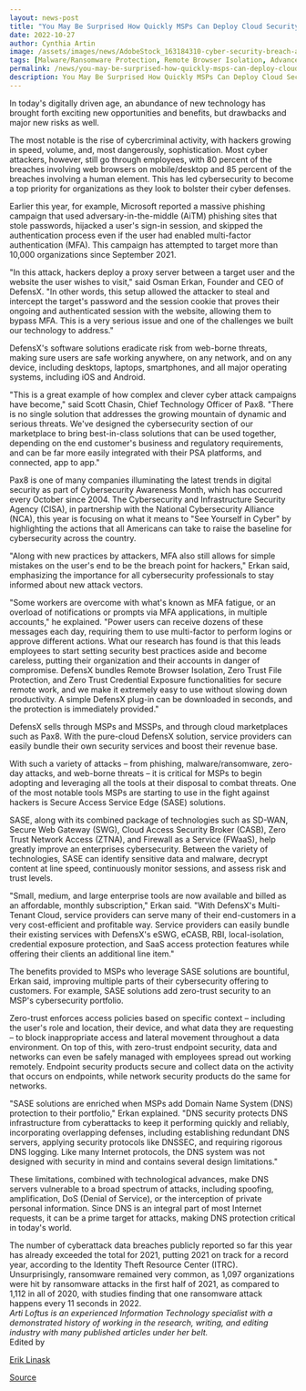 ```yaml
---
layout: news-post
title: "You May Be Surprised How Quickly MSPs Can Deploy Cloud Security for Every Endpoint"
date: 2022-10-27
author: Cynthia Artin
image: /assets/images/news/AdobeStock_163184310-cyber-security-breach-attack-threat-ransomware-1200x630.webp
tags: [Malware/Ransomware Protection, Remote Browser Isolation, Advanced URL Protection, File Isolation, SaaS Access Protection]
permalink: /news/you-may-be-surprised-how-quickly-msps-can-deploy-cloud-security-for-every-endpoint/
description: You May Be Surprised How Quickly MSPs Can Deploy Cloud Security for Every Endpoint
---
```



 
 
<p>In today's digitally driven age, an abundance of new technology has brought forth exciting new opportunities and benefits, but drawbacks and major new risks as well.</p>
<p>The most notable is the rise of cybercriminal activity, with hackers growing in speed, volume, and, most dangerously, sophistication. Most cyber attackers, however, still go through employees, with 80 percent of the breaches involving web browsers on mobile/desktop and 85 percent of the breaches involving a human element. This has led cybersecurity to become a top priority for organizations as they look to bolster their cyber defenses.</p>
<p>Earlier this year, for example, Microsoft reported a massive phishing campaign that used adversary-in-the-middle (AiTM) phishing sites that stole passwords, hijacked a user's sign-in session, and skipped the authentication process even if the user had enabled multi-factor authentication (MFA). This campaign has attempted to target more than 10,000 organizations since September 2021.</p>
<p>"In this attack, hackers deploy a proxy server between a target user and the website the user wishes to visit," said Osman Erkan, Founder and CEO of DefensX. "In other words, this setup allowed the attacker to steal and intercept the target's password and the session cookie that proves their ongoing and authenticated session with the website, allowing them to bypass MFA. This is a very serious issue and one of the challenges we built our technology to address."</p>
<p>DefensX's software solutions eradicate risk from web-borne threats, making sure users are safe working anywhere, on any network, and on any device, including desktops, laptops, smartphones, and all major operating systems, including iOS and Android.</p>
<p>"This is a great example of how complex and clever cyber attack campaigns have become," said Scott Chasin, Chief Technology Officer of Pax8. "There is no single solution that addresses the growing mountain of dynamic and serious threats. We've designed the cybersecurity section of our marketplace to bring best-in-class solutions that can be used together, depending on the end customer's business and regulatory requirements, and can be far more easily integrated with their PSA platforms, and connected, app to app."</p>
<p>Pax8 is one of many companies illuminating the latest trends in digital security as part of Cybersecurity Awareness Month, which has occurred every October since 2004. The Cybersecurity and Infrastructure Security Agency (CISA), in partnership with the National Cybersecurity Alliance (NCA), this year is focusing on what it means to "See Yourself in Cyber" by highlighting the actions that all Americans can take to raise the baseline for cybersecurity across the country.</p>
<p>"Along with new practices by attackers, MFA also still allows for simple mistakes on the user's end to be the breach point for hackers," Erkan said, emphasizing the importance for all cybersecurity professionals to stay informed about new attack vectors.</p>
<p>"Some workers are overcome with what's known as MFA fatigue, or an overload of notifications or prompts via MFA applications, in multiple accounts," he explained. "Power users can receive dozens of these messages each day, requiring them to use multi-factor to perform logins or approve different actions. What our research has found is that this leads employees to start setting security best practices aside and become careless, putting their organization and their accounts in danger of compromise. DefensX bundles Remote Browser Isolation, Zero Trust File Protection, and Zero Trust Credential Exposure functionalities for secure remote work, and we make it extremely easy to use without slowing down productivity. A simple DefensX plug-in can be downloaded in seconds, and the protection is immediately provided."</p>
<p>DefensX sells through MSPs and MSSPs, and through cloud marketplaces such as Pax8. With the pure-cloud DefensX solution, service providers can easily bundle their own security services and boost their revenue base.</p>
<p>With such a variety of attacks – from phishing, malware/ransomware, zero-day attacks, and web-borne threats – it is critical for MSPs to begin adopting and leveraging all the tools at their disposal to combat threats. One of the most notable tools MSPs are starting to use in the fight against hackers is Secure Access Service Edge (SASE) solutions.</p>
<p>SASE, along with its combined package of technologies such as SD-WAN, Secure Web Gateway (SWG), Cloud Access Security Broker (CASB), Zero Trust Network Access (ZTNA), and Firewall as a Service (FWaaS), help greatly improve an enterprises cybersecurity. Between the variety of technologies, SASE can identify sensitive data and malware, decrypt content at line speed, continuously monitor sessions, and assess risk and trust levels.</p>
<p>"Small, medium, and large enterprise tools are now available and billed as an affordable, monthly subscription," Erkan said. "With DefensX's Multi-Tenant Cloud, service providers can serve many of their end-customers in a very cost-efficient and profitable way. Service providers can easily bundle their existing services with DefensX's eSWG, eCASB, RBI, local-isolation, credential exposure protection, and SaaS access protection features while offering their clients an additional line item."</p>
<p>The benefits provided to MSPs who leverage SASE solutions are bountiful, Erkan said, improving multiple parts of their cybersecurity offering to customers. For example, SASE solutions add zero-trust security to an MSP's cybersecurity portfolio.</p>
<p>Zero-trust enforces access policies based on specific context – including the user's role and location, their device, and what data they are requesting – to block inappropriate access and lateral movement throughout a data environment. On top of this, with zero-trust endpoint security, data and networks can even be safely managed with employees spread out working remotely. Endpoint security products secure and collect data on the activity that occurs on endpoints, while network security products do the same for networks.</p>
<p>"SASE solutions are enriched when MSPs add Domain Name System (DNS) protection to their portfolio," Erkan explained. "DNS security protects DNS infrastructure from cyberattacks to keep it performing quickly and reliably, incorporating overlapping defenses, including establishing redundant DNS servers, applying security protocols like DNSSEC, and requiring rigorous DNS logging. Like many Internet protocols, the DNS system was not designed with security in mind and contains several design limitations."</p>
<p>These limitations, combined with technological advances, make DNS servers vulnerable to a broad spectrum of attacks, including spoofing, amplification, DoS (Denial of Service), or the interception of private personal information. Since DNS is an integral part of most Internet requests, it can be a prime target for attacks, making DNS protection critical in today's world.</p>
<p>The number of cyberattack data breaches publicly reported so far this year has already exceeded the total for 2021, putting 2021 on track for a record year, according to the Identity Theft Resource Center (ITRC). Unsurprisingly, ransomware remained very common, as 1,097 organizations were hit by ransomware attacks in the first half of 2021, as compared to 1,112 in all of 2020, with studies finding that one ransomware attack happens every 11 seconds in 2022.<br><em>Arti Loftus is an experienced Information Technology specialist with a demonstrated history of working in the research, writing, and editing industry with many published articles under her belt.</em><br>Edited by</p>
<p><a target="_blank" href="https://www.msptoday.com/columnist.aspx?id=100047&amp;nm=Erik%20Linask">Erik Linask</a></p>
<p><a href="https://www.msptoday.com/topics/msp-today/articles/453834-may-be-surprised-how-quickly-msps-deploy-cloud.htm" target="_blank">Source</a></p>
 